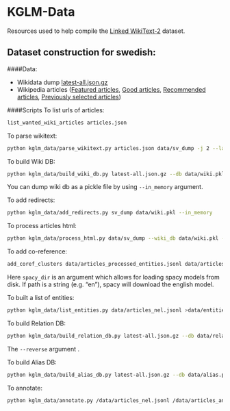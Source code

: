 KGLM-Data
===

Resources used to help compile the [Linked WikiText-2](https://rloganiv.github.io/linked-wikitext-2) dataset.

## Dataset construction for swedish:

####Data: 

* Wikidata dump [latest-all.json.gz](https://dumps.wikimedia.org/wikidatawiki/entities/)
* Wikipedia articles ([Featured articles](https://sv.wikipedia.org/wiki/Wikipedia:Utmärkta_artiklar),
                          [Good articles](https://sv.wikipedia.org/wiki/Wikipedia:Bra_artiklar),
                          [Recommended articles](https://sv.wikipedia.org/wiki/Wikipedia:Rekommenderade_artiklar),
                          [Previously selected articles](https://sv.wikipedia.org/wiki/Wikipedia:Tidigare_utvalda_artiklar))
                          
####Scripts
To list urls of articles:
```bash
list_wanted_wiki_articles articles.json
```
To parse wikitext:
```bash
python kglm_data/parse_wikitext.py articles.json data/sv_dump -j 2 --language 'sv'
```
To build Wiki DB:
```bash
python kglm_data/build_wiki_db.py latest-all.json.gz --db data/wiki.pkl --in_memory --language sv
```
You can dump wiki db as a pickle file by using `--in_memory` argument.

To add redirects:
```bash
python kglm_data/add_redirects.py sv_dump data/wiki.pkl --in_memory 
```
To process articles html:
```bash
python kglm_data/process_html.py data/sv_dump --wiki_db data/wiki.pkl --language sv >articles_processed_entities.jsonl
```
To add co-reference:
```bash
add_coref_clusters data/articles_processed_entities.jsonl data/articles_coref.jsonl --spacy_model_dir /spacy_dir -j 0
```
Here `spacy_dir` is an argument which allows for loading spacy models from disk. If path is a string (e.g. “en”), spacy will download the english model.


To built a list of entities:
```bash
python kglm_data/list_entities.py data/articles_nel.jsonl >data/entities.txt
```
To build Relation DB:
```bash
python kglm_data/build_relation_db.py latest-all.json.gz --db data/relation.pkl -e data/entities.txt --reverse --in_memory --language sv
```
The `--reverse` argument .

To build Alias DB:
```bash
python kglm_data/build_alias_db.py latest-all.json.gz --db data/alias.pkl -e data/entitites.txt --in_memory --language sv
```
To annotate:
```bash
python kglm_data/annotate.py /data/articles_nel.jsonl /data/articles_annotated.jsonl -j 1 --alias_db data/alias.pkl --relation_db data/relation.pkl --wiki_db data/wiki.pkl --in_memory -m -c 500 --language sv --spacy_model_path spacy_dir
```
